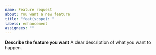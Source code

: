 ```yaml
---
name: Feature request
about: You want a new feature
title: "feat(scope): "
labels: enhancement
assignees: ""
---
```


**Describe the feature you want**
A clear description of what you want to happen.
